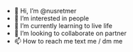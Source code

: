 - 👋 Hi, I’m @nusretmer
- 👀 I’m interested in people
- 🌱 I’m currently learning to live life
- 💞️ I’m looking to collaborate on partner
- 📫 How to reach me text me / dm me

<!---
nusretmer/nusretmer is a ✨ special ✨ repository because its `README.md` (this file) appears on your GitHub profile.
You can click the Preview link to take a look at your changes.
--->
